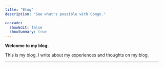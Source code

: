 ```yaml
---
title: "Blog"
description: "See what's possible with Congo."

cascade:
  showEdit: false
  showSummary: true
---
```


**Welcome to my blog.**

This is my blog. I write about my experiences and thoughts on my blog.

---

